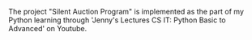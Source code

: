 The project "Silent Auction Program" is implemented as the part of my Python learning through 'Jenny's Lectures CS IT: Python Basic to Advanced' on Youtube.
